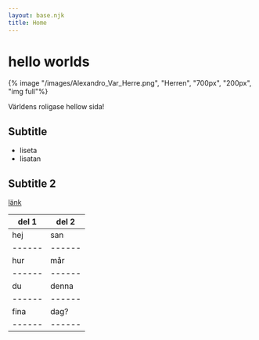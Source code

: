 ```yaml
---
layout: base.njk
title: Home
---
```



# hello worlds

{% image "/images/Alexandro_Var_Herre.png", "Herren", "700px", "200px", "img full"%}

Världens roligase hellow sida!

## Subtitle

* liseta
* lisatan

## Subtitle 2

[länk](http://www.google.se)

|del 1|del 2|
|-|-|
|hej   |san   |
|------|------|
|hur   |mår   |
|------|------|
|du    |denna |
|------|------|
|fina  |dag?  |
|------|------|
